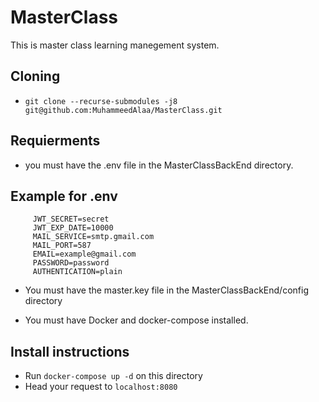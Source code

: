# MasterClass

This is master class learning manegement system.

## Cloning
- `git clone --recurse-submodules -j8 git@github.com:MuhammeedAlaa/MasterClass.git`
## Requierments

- you must have the .env file in the MasterClassBackEnd directory.

## Example for .env
```
     JWT_SECRET=secret
     JWT_EXP_DATE=10000
     MAIL_SERVICE=smtp.gmail.com
     MAIL_PORT=587
     EMAIL=example@gmail.com
     PASSWORD=password
     AUTHENTICATION=plain
```

- You must have the master.key file in the MasterClassBackEnd/config directory

- You must have Docker and docker-compose installed.

## Install instructions
- Run `docker-compose up -d` on this directory
- Head your request to `localhost:8080`
